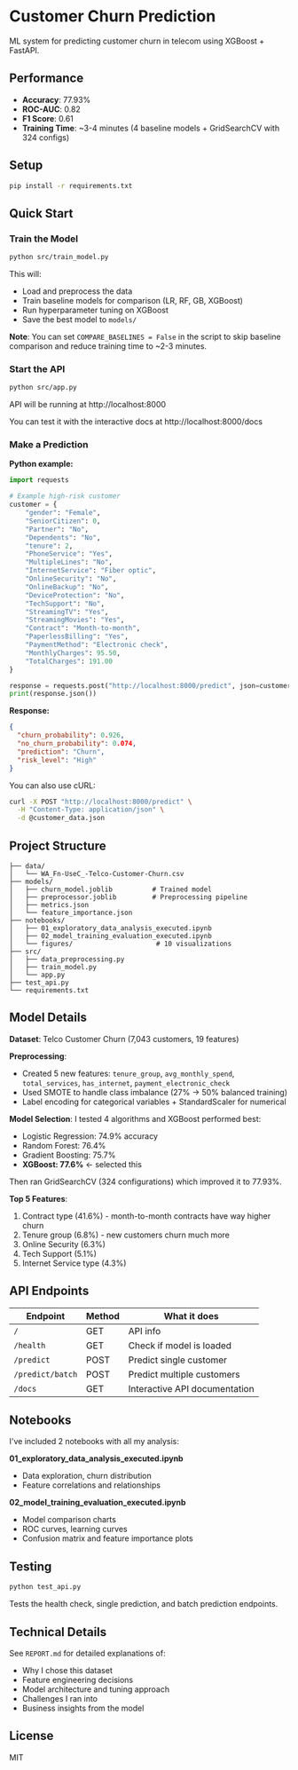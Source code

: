 # Customer Churn Prediction

ML system for predicting customer churn in telecom using XGBoost + FastAPI.

## Performance

- **Accuracy**: 77.93%
- **ROC-AUC**: 0.82
- **F1 Score**: 0.61
- **Training Time**: ~3-4 minutes (4 baseline models + GridSearchCV with 324 configs)

## Setup

```bash
pip install -r requirements.txt
```

## Quick Start

### Train the Model

```bash
python src/train_model.py
```

This will:
- Load and preprocess the data
- Train baseline models for comparison (LR, RF, GB, XGBoost)
- Run hyperparameter tuning on XGBoost
- Save the best model to `models/`


**Note**: You can set `COMPARE_BASELINES = False` in the script to skip baseline comparison and reduce training time to ~2-3 minutes.

### Start the API

```bash
python src/app.py
```

API will be running at http://localhost:8000

You can test it with the interactive docs at http://localhost:8000/docs

### Make a Prediction

**Python example:**
```python
import requests

# Example high-risk customer
customer = {
    "gender": "Female",
    "SeniorCitizen": 0,
    "Partner": "No",
    "Dependents": "No",
    "tenure": 2,
    "PhoneService": "Yes",
    "MultipleLines": "No",
    "InternetService": "Fiber optic",
    "OnlineSecurity": "No",
    "OnlineBackup": "No",
    "DeviceProtection": "No",
    "TechSupport": "No",
    "StreamingTV": "Yes",
    "StreamingMovies": "Yes",
    "Contract": "Month-to-month",
    "PaperlessBilling": "Yes",
    "PaymentMethod": "Electronic check",
    "MonthlyCharges": 95.50,
    "TotalCharges": 191.00
}

response = requests.post("http://localhost:8000/predict", json=customer)
print(response.json())
```

**Response:**
```json
{
  "churn_probability": 0.926,
  "no_churn_probability": 0.074,
  "prediction": "Churn",
  "risk_level": "High"
}
```

You can also use cURL:
```bash
curl -X POST "http://localhost:8000/predict" \
  -H "Content-Type: application/json" \
  -d @customer_data.json
```

## Project Structure

```
├── data/
│   └── WA_Fn-UseC_-Telco-Customer-Churn.csv
├── models/
│   ├── churn_model.joblib          # Trained model
│   ├── preprocessor.joblib         # Preprocessing pipeline
│   ├── metrics.json
│   └── feature_importance.json
├── notebooks/
│   ├── 01_exploratory_data_analysis_executed.ipynb
│   ├── 02_model_training_evaluation_executed.ipynb
│   └── figures/                     # 10 visualizations
├── src/
│   ├── data_preprocessing.py
│   ├── train_model.py
│   └── app.py
├── test_api.py
└── requirements.txt
```

## Model Details

**Dataset**: Telco Customer Churn (7,043 customers, 19 features)

**Preprocessing**:
- Created 5 new features: `tenure_group`, `avg_monthly_spend`, `total_services`, `has_internet`, `payment_electronic_check`
- Used SMOTE to handle class imbalance (27% → 50% balanced training)
- Label encoding for categorical variables + StandardScaler for numerical

**Model Selection**:
I tested 4 algorithms and XGBoost performed best:
- Logistic Regression: 74.9% accuracy
- Random Forest: 76.4%
- Gradient Boosting: 75.7%
- **XGBoost: 77.6%** ← selected this

Then ran GridSearchCV (324 configurations) which improved it to 77.93%.

**Top 5 Features**:
1. Contract type (41.6%) - month-to-month contracts have way higher churn
2. Tenure group (6.8%) - new customers churn much more
3. Online Security (6.3%)
4. Tech Support (5.1%)
5. Internet Service type (4.3%)

## API Endpoints

| Endpoint | Method | What it does |
|----------|--------|--------------|
| `/` | GET | API info |
| `/health` | GET | Check if model is loaded |
| `/predict` | POST | Predict single customer |
| `/predict/batch` | POST | Predict multiple customers |
| `/docs` | GET | Interactive API documentation |

## Notebooks

I've included 2 notebooks with all my analysis:

**01_exploratory_data_analysis_executed.ipynb**
- Data exploration, churn distribution
- Feature correlations and relationships

**02_model_training_evaluation_executed.ipynb**
- Model comparison charts
- ROC curves, learning curves
- Confusion matrix and feature importance plots

## Testing

```bash
python test_api.py
```

Tests the health check, single prediction, and batch prediction endpoints.

## Technical Details

See `REPORT.md` for detailed explanations of:
- Why I chose this dataset
- Feature engineering decisions
- Model architecture and tuning approach
- Challenges I ran into
- Business insights from the model

## License

MIT
